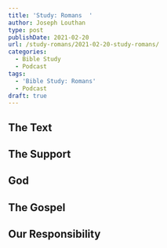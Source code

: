 ```yaml
---
title: 'Study: Romans  '
author: Joseph Louthan
type: post
publishDate: 2021-02-20
url: /study-romans/2021-02-20-study-romans/
categories:
  - Bible Study
  - Podcast
tags:
  - 'Bible Study: Romans'
  - Podcast
draft: true
---
```

## The Text



## The Support



## God



## The Gospel



## Our Responsibility



